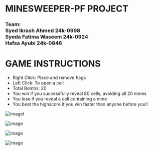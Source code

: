 # MINESWEEPER-PF PROJECT
### Team: <br> Syed Ikrash Ahmed 24k-0998 <br> Syeda Fatima Waseem 24k-0924 <br> Hafsa Ayubi 24k-0846 

# GAME INSTRUCTIONS
<ul>
  <li>Right Click: Place and remove flags</li>
  <li>Left Click: To open a cell</li>
  <li>Total Bombs: 20</li>
  <li>You win if you successfully reveal 80 cells, avoiding all 20 mines</li>
  <li>You lose if you reveal a cell containing a mine</li>
  <li>You beat the highscore if you win faster than anyone before you!!</li>
</ul>


![image](https://github.com/user-attachments/assets/ee0f761e-377b-4b0c-9a9d-2fda7ec7e1a8)l

![image](https://github.com/user-attachments/assets/66c29a01-f016-4b7c-9294-5fecabc77872)

![image](https://github.com/user-attachments/assets/2a887c74-44eb-4afc-94b0-7e45afabbdc4)

![image](https://github.com/user-attachments/assets/6ffd80b4-d09c-4665-8113-5ee20f8e1529)

